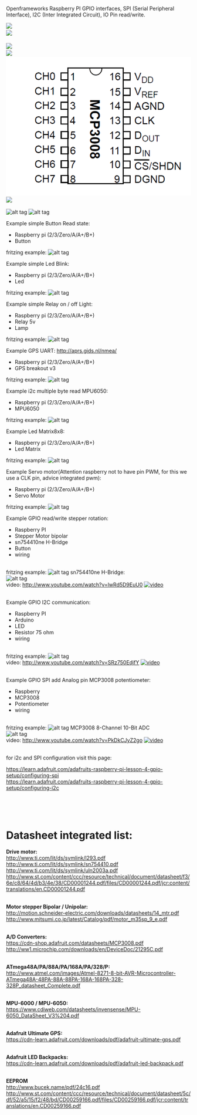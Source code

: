 Openframeworks Raspberry PI GPIO interfaces, SPI (Serial Peripheral Interface), I2C (Inter Integrated Circuit), IO Pin read/write.

<img src="screen/14mtz6kkrVLUPe.gif"/><br>
<img src="screen/dVBS2AwaDFGa4.gif"/><br>  
<img src="screen/Uqvo9WQ8X1RTO.gif"/><br>
<img src="screen/3SJ2Lc9EO9KSs.gif"/><br>
<img src="screen/mcp3008pin.gif"/><br>
<img src="screen/uRLtiGKjNqFwY.gif"/><br>

![alt tag](https://github.com/kashimAstro/ofxGPIO/blob/master/screen/Raspberry-Pi-logo.jpg)
![alt tag](https://github.com/kashimAstro/ofxGPIO/blob/master/screen/Raspberry-Pi-GPIO-pinouts.png)

Example simple Button Read state:
	<ul>
		<li>Raspberry pi (2/3/Zero/A/A+/B+)
		<li>Button</li>
	</ul>
fritzing example:
![alt tag](https://github.com/kashimAstro/ofxGPIO/blob/master/screen/button_example.png)


Example simple Led Blink:
	<ul>
		<li>Raspberry pi (2/3/Zero/A/A+/B+)
		<li>Led</li>
	</ul>
fritzing example:
![alt tag](https://github.com/kashimAstro/ofxGPIO/blob/master/screen/led_example.png)

Example simple Relay on / off Light:
	<ul>
		<li>Raspberry pi (2/3/Zero/A/A+/B+)
		<li>Relay 5v</li>
		<li>Lamp</li>
	</ul>
fritzing example:
![alt tag](https://github.com/kashimAstro/ofxGPIO/blob/master/screen/relaylight_example.png)


Example GPS UART:
	http://aprs.gids.nl/nmea/
	<ul>
		<li>Raspberry pi (2/3/Zero/A/A+/B+)
		<li>GPS breakout v3</li>
	</ul>
fritzing example:
![alt tag](https://github.com/kashimAstro/ofxGPIO/blob/master/screen/gps_example.png)


Example i2c multiple byte read MPU6050:
	<ul>
		<li>Raspberry pi (2/3/Zero/A/A+/B+)
		<li>MPU6050</li>
	</ul>
fritzing example:
![alt tag](https://github.com/kashimAstro/ofxGPIO/blob/master/screen/mpu6050_example.png)

Example Led Matrix8x8:
        <ul>
                <li>Raspberry pi (2/3/Zero/A/A+/B+)
                <li>Led Matrix</li>
        </ul>
fritzing example:
![alt tag](https://github.com/kashimAstro/ofxGPIO/blob/master/screen/led_matrix_i2c.png)

Example Servo motor(Attention raspberry not to have pin PWM, for this we use a CLK pin, advice integrated pwm):
        <ul>
                <li>Raspberry pi (2/3/Zero/A/A+/B+)
                <li>Servo Motor</li>
        </ul>
fritzing example:
![alt tag](https://github.com/kashimAstro/ofxGPIO/blob/master/screen/servo_example.png)


Example GPIO read/write stepper rotation:
	<ul>
	<li>Raspberry PI</li>
	<li>Stepper Motor bipolar</li>
	<li>sn754410ne H-Bridge</li>
	<li>Button</li>
	<li>wiring</li>
	</ul>
<br>
fritzing example:
![alt tag](https://github.com/kashimAstro/ofxGPIO/blob/master/screen/raspberry_motor_bb.jpg)
sn754410ne H-Bridge:
<br>
![alt tag](http://42bots.com/wp-content/uploads/2014/12/bipolar_stepper_four_pins.jpg)
<br>
video: <a href="http://www.youtube.com/watch?v=lwRd5D9EuU0">http://www.youtube.com/watch?v=lwRd5D9EuU0</a>
[![video](http://img.youtube.com/vi/lwRd5D9EuU0/maxresdefault.jpg)](http://www.youtube.com/watch?v=lwRd5D9EuU0)
<br><br>

Example GPIO I2C communication:
	<ul>
	<li>Raspberry PI</li>
	<li>Arduino</li>
	<li>LED</li>
	<li>Resistor 75 ohm</li>
	<li>wiring</li>
	</ul>
<br>
fritzing example:
![alt tag](https://github.com/kashimAstro/ofxGPIO/blob/master/screen/i2c_raspberry_bb.jpg)
<br>
video: <a href="http://www.youtube.com/watch?v=SRz750EdjfY">http://www.youtube.com/watch?v=SRz750EdjfY</a>
[![video](http://img.youtube.com/vi/SRz750EdjfY/maxresdefault.jpg)](http://www.youtube.com/watch?v=SRz750EdjfY)
<br><br>

Example GPIO SPI add Analog pin MCP3008 potentiometer:
	<ul>
	<li>Raspberry</li>
	<li>MCP3008</li>
	<li>Potentiometer</li>
	<li>wiring</li>
	</ul>
<br>
fritzing example:
![alt tag](https://github.com/kashimAstro/ofxGPIO/blob/master/screen/spi_mcp_raspberry_bb.jpg)
MCP3008 8-Channel 10-Bit ADC
<br>
![alt tag](https://github.com/kashimAstro/ofxGPIO/blob/master/screen/mcp3008pin.gif)
<br>
video: <a href="http://www.youtube.com/watch?v=PkDkCJyZ2go">http://www.youtube.com/watch?v=PkDkCJyZ2go</a>
[![video](http://img.youtube.com/vi/PkDkCJyZ2go/maxresdefault.jpg)](http://www.youtube.com/watch?v=PkDkCJyZ2go)

<BR>
for i2c and SPI configuration visit this page:

https://learn.adafruit.com/adafruits-raspberry-pi-lesson-4-gpio-setup/configuring-spi
<br>
https://learn.adafruit.com/adafruits-raspberry-pi-lesson-4-gpio-setup/configuring-i2c

<br><br><br>
<b><h1>Datasheet integrated list:</h1></b>

<b>Drive motor:</b><br>
http://www.ti.com/lit/ds/symlink/l293.pdf<br>
http://www.ti.com/lit/ds/symlink/sn754410.pdf<br>
http://www.ti.com/lit/ds/symlink/uln2003a.pdf<br>
http://www.st.com/content/ccc/resource/technical/document/datasheet/f3/6e/c8/64/4d/b3/4e/38/CD00001244.pdf/files/CD00001244.pdf/jcr:content/translations/en.CD00001244.pdf
<br><br>

<b>Motor stepper Bipolar / Unipolar:</b><br>
http://motion.schneider-electric.com/downloads/datasheets/14_mtr.pdf<br>
http://www.mitsumi.co.jp/latest/Catalog/pdf/motor_m35sp_9_e.pdf
<br><br>

<b>A/D Converters:</b><br>
https://cdn-shop.adafruit.com/datasheets/MCP3008.pdf<br>
http://ww1.microchip.com/downloads/en/DeviceDoc/21295C.pdf
<br><br>

<b>ATmega48A/PA/88A/PA/168A/PA/328/P:</b><br>
http://www.atmel.com/images/Atmel-8271-8-bit-AVR-Microcontroller-ATmega48A-48PA-88A-88PA-168A-168PA-328-328P_datasheet_Complete.pdf
<br><br>

<b>MPU-6000 / MPU-6050:</b><br>
https://www.cdiweb.com/datasheets/invensense/MPU-6050_DataSheet_V3%204.pdf
<br><br>

<b>Adafruit Ultimate GPS:</b><br>
https://cdn-learn.adafruit.com/downloads/pdf/adafruit-ultimate-gps.pdf
<br><br>

<b>Adafruit LED Backpacks:</b><br>
https://cdn-learn.adafruit.com/downloads/pdf/adafruit-led-backpack.pdf
<br><br>

<b>EEPROM</b><br>
http://www.bucek.name/pdf/24c16.pdf
http://www.st.com/content/ccc/resource/technical/document/datasheet/5c/df/52/a5/15/f2/48/bd/CD00259166.pdf/files/CD00259166.pdf/jcr:content/translations/en.CD00259166.pdf


